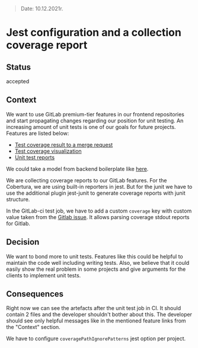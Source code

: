 > Date: 10.12.2021r.

# Jest configuration and a collection coverage report

## Status

accepted

## Context

We want to use GitLab premium-tier features in our frontend repositories and start propagating changes regarding our position for unit testing. An increasing amount of unit tests is one of our goals for future projects. Features are listed below:

- [Test coverage result to a merge request](https://docs.gitlab.com/ee/ci/pipelines/settings.html#add-test-coverage-results-to-a-merge-request)
- [Test coverage visualization](https://docs.gitlab.com/ee/user/project/merge_requests/test_coverage_visualization.html)
- [Unit test reports](https://docs.gitlab.com/ee/ci/unit_test_reports.html)

We could take a model from backend boilerplate like [here](https://gitlab.com/merixstudio/pts/fastapi-project-template/-/blob/master/.gitlab-ci.yml).

We are collecting coverage reports to our GitLab features. For the Cobertura, we are using built-in reporters in jest. But for the junit we have to use the additional plugin jest-junit to generate coverage reports with junit structure.

In the GitLab-ci test job, we have to add a custom `coverage` key with custom value taken from the [Gitlab issue](https://gitlab.com/gitlab-org/gitlab-foss/-/issues/45556#note_98659608). It allows parsing coverage stdout reports for Gitlab.

## Decision

We want to bond more to unit tests. Features like this could be helpful to maintain the code well including writing tests. Also, we believe that it could easily show the real problem in some projects and give arguments for the clients to implement unit tests.

## Consequences

Right now we can see the artefacts after the unit test job in CI. It should contain 2 files and the developer shouldn't bother about this. The developer should see only helpful messages like in the mentioned feature links from the "Context" section.

We have to configure `coveragePathIgnorePatterns` jest option per project.


